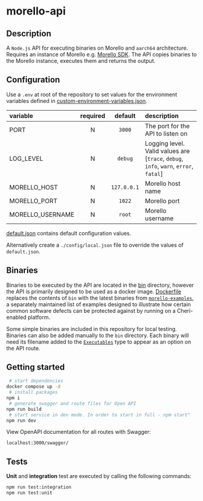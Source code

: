 # morello-api

## Description

A `Node.js` API for executing binaries on Morello and `aarch64` architecture. Requires an instance of Morello e.g. [Morello SDK](https://github.com/CTSRD-CHERI/cheribuild). The API copies binaries to the Morello instance, executes them and returns the output.

## Configuration

Use a `.env` at root of the repository to set values for the environment variables defined in [custom-environment-variables.json](./config/custom-environment-variables.json).

| variable         | required |   default   | description                                                                          |
| :--------------- | :------: | :---------: | :----------------------------------------------------------------------------------- |
| PORT             |    N     |   `3000`    | The port for the API to listen on                                                    |
| LOG_LEVEL        |    N     |   `debug`   | Logging level. Valid values are [`trace`, `debug`, `info`, `warn`, `error`, `fatal`] |
| MORELLO_HOST     |    N     | `127.0.0.1` | Morello host name                                                                    |
| MORELLO_PORT     |    N     |   `1022`    | Morello port                                                                         |
| MORELLO_USERNAME |    N     |   `root`    | Morello username                                                                     |

[default.json](./config/default.json) contains default configuration values.

Alternatively create a `./config/local.json` file to override the values of `default.json`.

## Binaries

Binaries to be executed by the API are located in the [bin](./bin/) directory, however the API is primarily designed to be used as a docker image. [Dockerfile](./Dockerfile) replaces the contents of `bin` with the latest binaries from [`morello-examples`](https://github.com/digicatapult/morello-examples), a separately maintained list of examples designed to illustrate how certain common software defects can be protected against by running on a Cheri-enabled platform.

Some simple binaries are included in this repository for local testing. Binaries can also be added manually to the `bin` directory. Each binary will need its filename added to the [`Executables`](./types/models/scenario.ts) type to appear as an option on the API route.

## Getting started

```sh
 # start dependencies
docker compose up -d
 # install packages
npm i
 # generate swagger and route files for Open API
npm run build
 # start service in dev mode. In order to start in full - npm start"
npm run dev
```

View OpenAPI documentation for all routes with Swagger:

```
localhost:3000/swagger/
```

## Tests

**Unit** and **integration** test are executed by calling the following commands:

```sh
npm run test:integration
npm run test:unit
```
